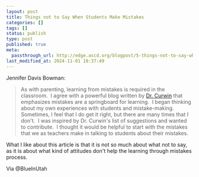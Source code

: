 ```yaml
---
layout: post
title: Things not to Say When Students Make Mistakes
categories: []
tags: []
status: publish
type: post
published: true
meta:
  passthrough_url: http://edge.ascd.org/blogpost/5-things-not-to-say-when-students-make-a-mistake
last_modified_at: 2024-11-01 18:37:49
---
```


Jennifer Davis Bowman:


>As with parenting, learning from mistakes is required in the classroom.  I agree with a powerful blog written by 
[Dr. Curwin](http://www.edutopia.org/blog/use-mistakes-in-learning-process-richard-curwin) that emphasizes mistakes are a springboard for learning.  I began thinking about my own experiences with students and mistake-making.  Sometimes, I feel that I do get it right, but there are many times that I don't.  I was inspired by Dr. Curwin's list of suggestions and wanted to contribute.  I thought it would be helpful to start with the mistakes that we as teachers make in talking to students about their mistakes. 



What I like about this article is that it is not so much about what not to say, as it is about what kind of attitudes don't help the learning through mistakes process.


Via @BlueInUtah
